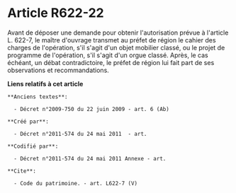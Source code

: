 # Article R622-22

Avant de déposer une demande pour obtenir l'autorisation prévue à l'article L. 622-7, le maître d'ouvrage transmet au préfet
de région le cahier des charges de l'opération, s'il s'agit d'un objet mobilier classé, ou le projet de programme de
l'opération, s'il s'agit d'un orgue classé. Après, le cas échéant, un débat contradictoire, le préfet de région lui fait part
de ses observations et recommandations.

**Liens relatifs à cet article**

	**Anciens textes**:

	  - Décret n°2009-750 du 22 juin 2009 - art. 6 (Ab)

	**Créé par**:

	  - Décret n°2011-574 du 24 mai 2011  - art.

	**Codifié par**:

	  - Décret n°2011-574 du 24 mai 2011 Annexe - art.

	**Cite**:

	  - Code du patrimoine. - art. L622-7 (V)
